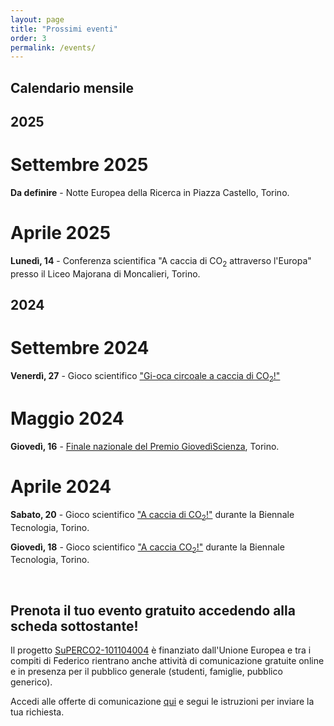 ```yaml
---
layout: page
title: "Prossimi eventi"
order: 3
permalink: /events/
---
```

## Calendario mensile

## 2025

# Settembre 2025
__Da definire__ - Notte Europea della Ricerca in Piazza Castello, Torino.

# Aprile 2025
__Lunedì, 14__ - Conferenza scientifica "A caccia di CO<sub>2</sub> attraverso l'Europa" presso il Liceo Majorana di Moncalieri, Torino.

## 2024

# Settembre 2024
__Venerdì, 27__ - Gioco scientifico ["Gi-oca circoale a caccia di CO<sub>2</sub>!"](https://unightproject.eu/it/eventi/la-notte-europea-delle-ricercatrici-e-dei-ricercatori-torino?day=1727395200&ecat=32&topics=19&sort=default)

# Maggio 2024
__Giovedì, 16__ - [Finale nazionale del Premio GiovedìScienza](https://www.giovediscienza.it/it/premio-edizioni-precedenti), Torino.

# Aprile 2024
__Sabato, 20__ - Gioco scientifico ["A caccia di CO<sub>2</sub>!"](https://www.biennaletecnologia.it/evento/a-caccia-di-co2-3/) durante la Biennale Tecnologia, Torino.

__Giovedì, 18__ - Gioco scientifico ["A caccia CO<sub>2</sub>!"](https://www.biennaletecnologia.it/evento/a-caccia-di-co2/) durante la Biennale Tecnologia, Torino.

<br>

## Prenota il tuo evento gratuito accedendo alla scheda sottostante!
Il progetto [SuPERCO2-101104004](https://cordis.europa.eu/project/id/101104004) è finanziato dall'Unione Europea e tra i compiti di Federico rientrano anche attività di comunicazione gratuite online e in presenza per il pubblico generale (studenti, famiglie, pubblico generico).

Accedi alle offerte di comunicazione [qui](https://fededat.github.io/comunicazione/) e segui le istruzioni per inviare la tua richiesta.

